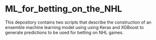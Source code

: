 # ML_for_betting_on_the_NHL
This depository contains two scripts that describe the construction of an ensemble machine learning model using
using Keras and XGBoost to generate predictions to be used for betting on NHL games.
